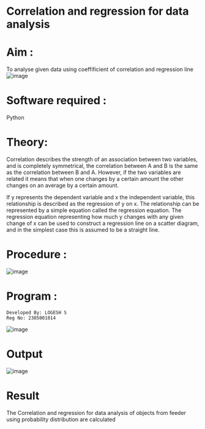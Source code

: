 # Correlation and regression for data analysis
# Aim : 

To analyse given data using coeffificient of correlation and regression line
![image](https://user-images.githubusercontent.com/104613195/168224136-d6b64e64-7d3d-4775-9337-c8f96fe41f2d.png)


# Software required :  

Python

# Theory:

Correlation describes the strength of an association between two variables, and is completely symmetrical, the correlation between A and B is the same as the correlation between B and A. However, if the two variables are related it means that when one changes by a certain amount the other changes on an average by a certain amount.  

If y represents the dependent variable and x the independent variable, this relationship is described as the regression of y on x. The relationship can be represented by a simple equation called the regression equation. The regression equation representing how much y changes with any given change of x can be used to construct a regression line on a scatter diagram, and in the simplest case this is assumed to be a straight line.

# Procedure :

![image](https://user-images.githubusercontent.com/104613195/168225866-ac8f6610-bdc3-4ac2-a24e-2b24ba08e189.png)

# Program :
```
Developed By: LOGESH S
Reg No: 2305001014
```

![image](https://github.com/logesh1326/Correlation_Regression/assets/153622874/3fe8539e-3e72-4fd5-ad77-dc1f8b0c8958)

# Output 
![image](https://github.com/logesh1326/Correlation_Regression/assets/153622874/978275c6-4f5c-42f0-baf5-645be9cfc48e)

# Result
The Correlation and regression for data analysis of objects from feeder using probability distribution are calculated
